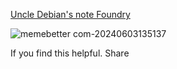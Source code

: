 [Uncle Debian's note Foundry](https://github.com/debianchef/uncle-debian-notes/blob/trunk/uncle_debian_notes_on_foundry.md)

 


![memebetter com-20240603135137](https://github.com/debianchef/uncle-debian-notes/assets/108822895/0f569a13-eef1-4618-851c-a79b88474058)



If you find this  helpful. Share  
